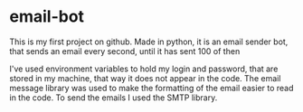 # email-bot
This is my first project on github. Made in python, it is an email sender bot, that sends an email every second, until it has sent 100 of then

I've used environment variables to hold my login and password, that are stored in my machine, that way it does not appear in the code. The email message library was used to make the formatting of the email easier to read in the code. To send the emails I used the SMTP library.
